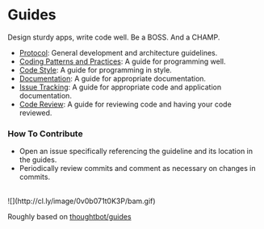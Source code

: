 Guides
======

Design sturdy apps, write code well. Be a BOSS. And a CHAMP.

- [Protocol](protocol): General development and architecture guidelines.
- [Coding Patterns and Practices](patterns-and-practices): A guide for programming well.
- [Code Style](code-style): A guide for programming in style.
- [Documentation](documentation): A guide for appropriate documentation.
- [Issue Tracking](issue-tracking): A guide for appropriate code and application documentation.
- [Code Review](code-review): A guide for reviewing code and having your code reviewed.

### How To Contribute

- Open an issue specifically referencing the guideline and its location in the guides.
- Periodically review commits and comment as necessary on changes in commits.

<br>
![](http://cl.ly/image/0v0b071t0K3P/bam.gif)
<br>

Roughly based on [thoughtbot/guides](https://github.com/thoughtbot/guides)

